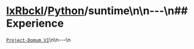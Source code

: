 # [lxRbckl](https://github.com/lxRbckl/lxRbckl/tree/main)/[Python](https://github.com/lxRbckl/lxRbckl/tree/main/Python)/suntime\n\n---\n## Experience
[`Project-Domum V1`](https://github.com/lxRbckl/Project-Domum/blob/V1/README.md)\n\n---\n